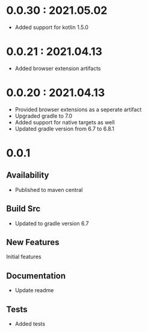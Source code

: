 # 0.0.30 : 2021.05.02
- Added support for kotlin 1.5.0

# 0.0.21 : 2021.04.13
- Added browser extension artifacts

# 0.0.20 : 2021.04.13

- Provided browser extensions as a seperate artifact
- Upgraded gradle to 7.0
- Added support for native targets as well
- Updated gradle version from 6.7 to 6.8.1

# 0.0.1

## Availability

- Published to maven central

## Build Src

- Updated to gradle version 6.7

## New Features

Initial features

## Documentation

- Update readme

## Tests

- Added tests